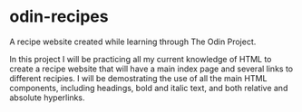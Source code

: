 # odin-recipes
A recipe website created while learning through The Odin Project.

In this project I will be practicing all my current knowledge of HTML to create a recipe website that 
will have a main index page and several links to different recipies. I will be demostrating the 
use of all the  main HTML components, including headings, bold and italic text, and both relative 
and absolute hyperlinks.
